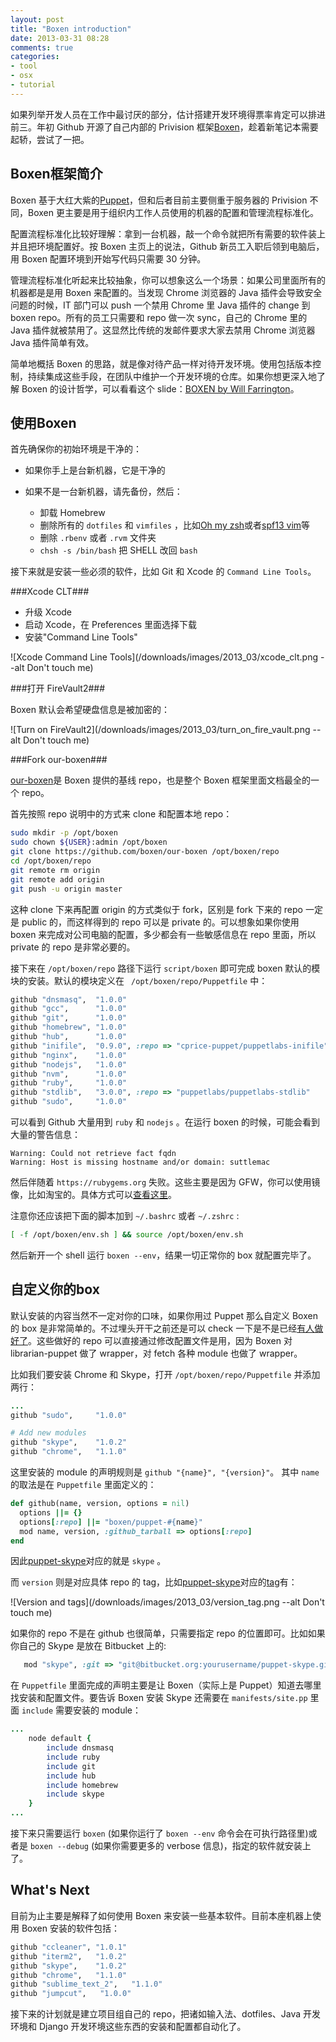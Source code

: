 ```yaml
---
layout: post
title: "Boxen introduction"
date: 2013-03-31 08:28
comments: true
categories:
- tool
- osx
- tutorial
---
```


如果列举开发人员在工作中最讨厌的部分，估计搭建开发环境得票率肯定可以排进前三。年初 Github 开源了自己内部的 Privision 框架[Boxen](http://boxen.github.com/)，趁着新笔记本需要起轿，尝试了一把。

Boxen框架简介
----------------

Boxen 基于大红大紫的[Puppet](https://puppetlabs.com/)，但和后者目前主要侧重于服务器的 Privision 不同，Boxen 更主要是用于组织内工作人员使用的机器的配置和管理流程标准化。

配置流程标准化比较好理解：拿到一台机器，敲一个命令就把所有需要的软件装上并且把环境配置好。按 Boxen 主页上的说法，Github 新员工入职后领到电脑后，用 Boxen 配置环境到开始写代码只需要 30 分钟。

管理流程标准化听起来比较抽象，你可以想象这么一个场景：如果公司里面所有的机器都是是用 Boxen 来配置的。当发现 Chrome 浏览器的 Java 插件会导致安全问题的时候，IT 部门可以 push 一个禁用 Chrome 里 Java 插件的 change 到 boxen repo。所有的员工只需要和 repo 做一次 sync，自己的 Chrome 里的 Java 插件就被禁用了。这显然比传统的发邮件要求大家去禁用 Chrome 浏览器 Java 插件简单有效。

简单地概括 Boxen 的思路，就是像对待产品一样对待开发环境。使用包括版本控制，持续集成这些手段，在团队中维护一个开发环境的仓库。如果你想更深入地了解 Boxen 的设计哲学，可以看看这个 slide：[BOXEN by Will Farrington](https://speakerdeck.com/wfarr/boxen)。

使用Boxen
---------

首先确保你的初始环境是干净的：

* 如果你手上是台新机器，它是干净的
* 如果不是一台新机器，请先备份，然后：

    - 卸载 Homebrew
    - 删除所有的 ``dotfiles`` 和 ``vimfiles`` ，比如[Oh my zsh](https://github.com/robbyrussell/oh-my-zsh)或者[spf13 vim](https://github.com/spf13/spf13-vim)等
    - 删除 ``.rbenv`` 或者 ``.rvm`` 文件夹
    - ``chsh -s /bin/bash`` 把 SHELL 改回 ``bash``

接下来就是安装一些必须的软件，比如 Git 和 Xcode 的 ``Command Line Tools``。

###Xcode CLT###

* 升级 Xcode
* 启动 Xcode，在 Preferences 里面选择下载
* 安装"Command Line Tools"

![Xcode Command Line Tools](/downloads/images/2013_03/xcode_clt.png --alt Don't touch me)

###打开 FireVault2###

Boxen 默认会希望硬盘信息是被加密的：

![Turn on FireVault2](/downloads/images/2013_03/turn_on_fire_vault.png --alt Don't touch me)

###Fork our-boxen###

[our-boxen](https://github.com/boxen/our-boxen)是 Boxen 提供的基线 repo，也是整个 Boxen 框架里面文档最全的一个 repo。

首先按照 repo 说明中的方式来 clone 和配置本地 repo：

``` bash
sudo mkdir -p /opt/boxen
sudo chown ${USER}:admin /opt/boxen
git clone https://github.com/boxen/our-boxen /opt/boxen/repo
cd /opt/boxen/repo
git remote rm origin
git remote add origin
git push -u origin master
```

这种 clone 下来再配置 origin 的方式类似于 fork，区别是 fork 下来的 repo 一定是 public 的，而这样得到的 repo 可以是 private 的。可以想象如果你使用 boxen 来完成对公司电脑的配置，多少都会有一些敏感信息在 repo 里面，所以 private 的 repo 是非常必要的。

接下来在 ``/opt/boxen/repo`` 路径下运行 ``script/boxen`` 即可完成 boxen 默认的模块的安装。默认的模块定义在 `` /opt/boxen/repo/Puppetfile`` 中：

``` ruby
github "dnsmasq",  "1.0.0"
github "gcc",      "1.0.0"
github "git",      "1.0.0"
github "homebrew", "1.0.0"
github "hub",      "1.0.0"
github "inifile",  "0.9.0", :repo => "cprice-puppet/puppetlabs-inifile"
github "nginx",    "1.0.0"
github "nodejs",   "1.0.0"
github "nvm",      "1.0.0"
github "ruby",     "1.0.0"
github "stdlib",   "3.0.0", :repo => "puppetlabs/puppetlabs-stdlib"
github "sudo",     "1.0.0"
```

可以看到 Github 大量用到 ``ruby`` 和 ``nodejs`` 。在运行 boxen 的时候，可能会看到大量的警告信息：

```
Warning: Could not retrieve fact fqdn
Warning: Host is missing hostname and/or domain: suttlemac
```

然后伴随着 ``https://rubygems.org`` 失败。这些主要是因为 GFW，你可以使用镜像，比如淘宝的。具体方式可以[查看这里](http://ruby.taobao.org/)。

注意你还应该把下面的脚本加到 ``~/.bashrc`` 或者 ``~/.zshrc`` :

``` bash
[ -f /opt/boxen/env.sh ] && source /opt/boxen/env.sh
```

然后新开一个 shell 运行 ``boxen --env``，结果一切正常你的 box 就配置完毕了。

自定义你的box
------------

默认安装的内容当然不一定对你的口味，如果你用过 Puppet 那么自定义 Boxen 的 box 是非常简单的。不过埋头开干之前还是可以 check 一下是不是已经[有人做好了](https://github.com/boxen)。这些做好的 repo 可以直接通过修改配置文件是用，因为 Boxen 对 librarian-puppet 做了 wrapper，对 fetch 各种 module 也做了 wrapper。

比如我们要安装 Chrome 和 Skype，打开 ``/opt/boxen/repo/Puppetfile`` 并添加两行：

``` ruby
...
github "sudo",     "1.0.0"

# Add new modules
github "skype",    "1.0.2"
github "chrome",   "1.1.0"
```

这里安装的 module 的声明规则是 ``github "{name}", "{version}"``。 其中 ``name`` 的取法是在 ``Puppetfile`` 里面定义的：

``` ruby
def github(name, version, options = nil)
  options ||= {}
  options[:repo] ||= "boxen/puppet-#{name}"
  mod name, version, :github_tarball => options[:repo]
end
```

因此[puppet-skype](https://github.com/boxen/puppet-skype)对应的就是 ``skype`` 。

而 ``version`` 则是对应具体 repo 的 tag，比如[puppet-skype](https://github.com/boxen/puppet-skype)对应的[tag](https://github.com/boxen/puppet-skype/tags)有：

![Version and tags](/downloads/images/2013_03/version_tag.png --alt Don't touch me)

如果你的 repo 不是在 github 也很简单，只需要指定 repo 的位置即可。比如如果你自己的 Skype 是放在 Bitbucket 上的:

``` ruby
   mod "skype", :git => "git@bitbucket.org:yourusername/puppet-skype.git"
```

在 ``Puppetfile`` 里面完成的声明主要是让 Boxen（实际上是 Puppet）知道去哪里找安装和配置文件。要告诉 Boxen 安装 Skype 还需要在 ``manifests/site.pp`` 里面 ``include`` 需要安装的 module：

``` ruby
...
    node default {
        include dnsmasq
        include ruby
        include git
        include hub
        include homebrew
        include skype
    }
...
```

接下来只需要运行 ``boxen`` (如果你运行了 ``boxen --env`` 命令会在可执行路径里)或者是 ``boxen --debug`` (如果你需要更多的 verbose 信息)，指定的软件就安装上了。

What's Next
------------

目前为止主要是解释了如何使用 Boxen 来安装一些基本软件。目前本座机器上使用 Boxen 安装的软件包括：


``` ruby
github "ccleaner", "1.0.1"
github "iterm2",   "1.0.2"
github "skype",    "1.0.2"
github "chrome",   "1.1.0"
github "sublime_text_2",   "1.1.0"
github "jumpcut",   "1.0.0"
```

接下来的计划就是建立项目组自己的 repo，把诸如输入法、dotfiles、Java 开发环境和 Django 开发环境这些东西的安装和配置都自动化了。


